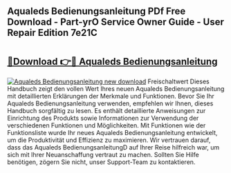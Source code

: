 ## Aqualeds Bedienungsanleitung PDf Free Download - Part-yrO Service Owner Guide - User Repair Edition 7e21C

# <h2><a href="http://df4vgjt.blite.top/?on=Aqualeds+Bedienungsanleitung">🔗Download 👉🔴 Aqualeds Bedienungsanleitung</a></h2>

[![Aqualeds Bedienungsanleitung new download](https://i.imgur.com/lujVjoI.png)](http://df4vgjt.blite.top/?on=Aqualeds+Bedienungsanleitung)
Freischaltwert Dieses Handbuch zeigt den vollen Wert Ihres neuen Aqualeds Bedienungsanleitung mit detaillierten Erklärungen der Merkmale und Funktionen. Bevor Sie Ihr Aqualeds Bedienungsanleitung verwenden, empfehlen wir Ihnen, dieses Handbuch sorgfältig zu lesen. Es enthält detaillierte Anweisungen zur Einrichtung des Produkts sowie Informationen zur Verwendung der verschiedenen Funktionen und Möglichkeiten. Mit Funktionen wie der Funktionsliste wurde Ihr neues Aqualeds Bedienungsanleitung entwickelt, um die Produktivität und Effizienz zu maximieren. Wir vertrauen darauf, dass das Aqualeds BedienungsanleitungD auf Ihrer Reise hilfreich war, um sich mit Ihrer Neuanschaffung vertraut zu machen. Sollten Sie Hilfe benötigen, zögern Sie nicht, unser Support-Team zu kontaktieren.
